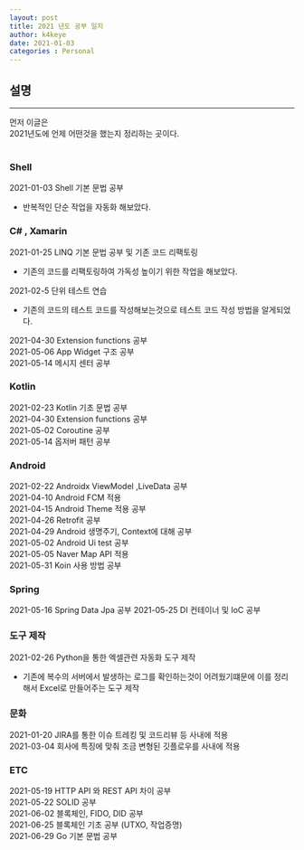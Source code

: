 ```yaml
---
layout: post
title: 2021 년도 공부 일지
author: k4keye
date: 2021-01-03
categories : Personal
---
```


## 설명
___
먼저 이글은<br/>
2021년도에 언제 어떤것을 했는지 정리하는 곳이다.<br/><br/>


### Shell
2021-01-03 Shell 기본 문법 공부
 - 반복적인 단순 작업을 자동화 해보았다.

### C# , Xamarin
2021-01-25 LINQ 기본 문법 공부 및 기존 코드 리팩토링
 - 기존의 코드를 리팩토링하여 가독성 높이기 위한 작업을 해보았다.

2021-02-5 단위 테스트 연습
 - 기존의 코드의 테스트 코드를 작성해보는것으로 테스트 코드 작성 방법을 알게되었다.

2021-04-30 Extension functions 공부 <br/>
2021-05-06 App Widget 구조 공부<br/>
2021-05-14 메시지 센터 공부<br/>


### Kotlin
2021-02-23 Kotlin 기초 문법 공부 <br/>
2021-04-30 Extension functions 공부 <br/>
2021-05-02 Coroutine 공부 <br/>
2021-05-14 옵저버 패턴 공부<br/>

### Android 
2021-02-22 Androidx ViewModel ,LiveData 공부<br/>
2021-04-10 Android FCM 적용<br/>
2021-04-15 Android Theme 적용 공부<br/>
2021-04-26 Retrofit 공부<br/>
2021-04-29 Android 생명주기, Context에 대해 공부<br/>
2021-05-02 Android Ui test 공부<br/>
2021-05-05 Naver Map API 적용<br/>
2021-05-31 Koin 사용 방법 공부<br/>


### Spring
2021-05-16 Spring Data Jpa 공부
2021-05-25 DI 컨테이너 및 IoC 공부


### 도구 제작
2021-02-26 Python을 통한 엑셀관련 자동화 도구 제작
 - 기존에 복수의 서버에서 발생하는 로그를 확인하는것이 어려웠기떄문에 이를 정리해서 Excel로 만들어주는 도구 제작


### 문화
2021-01-20 JIRA를 통한 이슈 트레킹 및 코드리뷰 등 사내에 적용<br/>
2021-03-04 회사에 특징에 맞춰 조금 변형된 깃플로우를 사내에 적용<br/>

### ETC
2021-05-19 HTTP API 와 REST API 차이 공부 <br/>
2021-05-22 SOLID 공부 <br/>
2021-06-02 블록체인, FIDO, DID 공부 <br/>
2021-06-25 블록체인 기초 공부 (UTXO, 작업증명) <br/>
2021-06-29 Go 기본 문법 공부 <br/>
